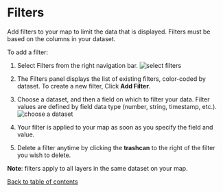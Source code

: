 # Filters

Add filters to your map to limit the data that is displayed. Filters must be based on the columns in your dataset. 

To add a filter:

1. Select Filters from the right navigation bar.
![select filters](https://d1a3f4spazzrp4.cloudfront.net/kepler.gl/documentation/image1.png "select filters")

2. The Filters panel displays the list of existing filters, color-coded by dataset. To create a new filter, Click __Add Filter__.

3. Choose a dataset, and then a field on which to filter your data. Filter values are defined by field data type (number, string, timestamp, etc.). 
![choose a dataset](https://d1a3f4spazzrp4.cloudfront.net/kepler.gl/documentation/image29.png "choose a dataset")

4. Your filter is applied to your map as soon as you specify the field and value.
5. Delete a filter anytime by clicking the __trashcan__ to the right of the filter you wish to delete.

__Note__: filters apply to all layers in the same dataset on your map.

[Back to table of contents](docs/a-introduction.md)

